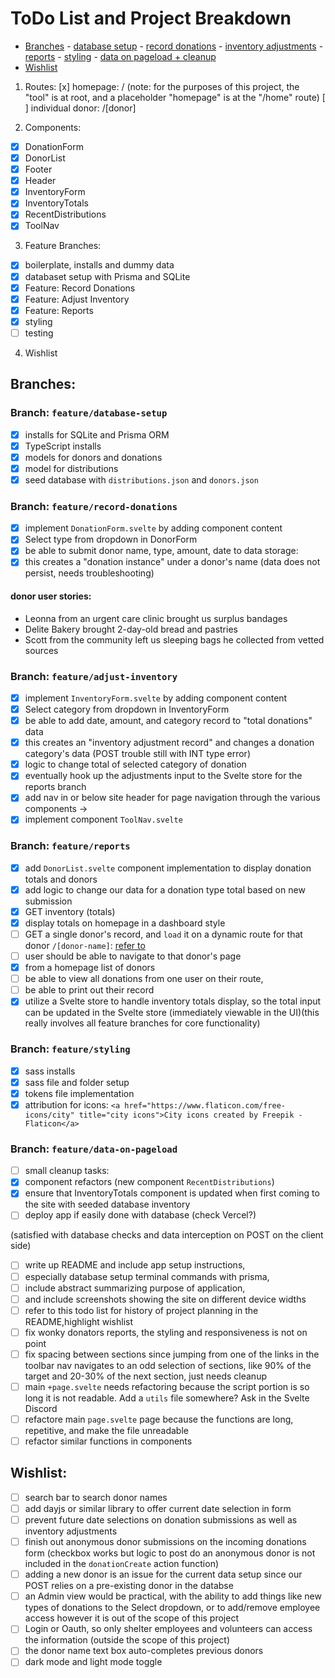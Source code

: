# ToDo List and Project Breakdown

- [Branches](#branches) - [database setup](#branch-featuredatabase-setup) - [record donations](#branch-featurerecord-donations) - [inventory adjustments](#branch-featureadjust-inventory) - [reports](#branch-featurereports) - [styling](#branch-featurestyling) - [data on pageload + cleanup](#branch-featuredata-on-pageload)
- [Wishlist](#wishlist)

1. Routes:
   [x] homepage: /
   (note: for the purposes of this project, the "tool" is at root, and a placeholder "homepage" is at the "/home" route)
   [ ] individual donor: /[donor]

2. Components:

- [x] DonationForm
- [x] DonorList
- [x] Footer
- [x] Header
- [x] InventoryForm
- [x] InventoryTotals
- [x] RecentDistributions
- [x] ToolNav

3. Feature Branches:

- [x] boilerplate, installs and dummy data
- [x] databaset setup with Prisma and SQLite
- [x] Feature: Record Donations
- [x] Feature: Adjust Inventory
- [x] Feature: Reports
- [x] styling
- [ ] testing

4. Wishlist

## Branches:

### Branch: `feature/database-setup`

- [x] installs for SQLite and Prisma ORM
- [x] TypeScript installs
- [x] models for donors and donations
- [x] model for distributions
- [x] seed database with `distributions.json` and `donors.json`

### Branch: `feature/record-donations`

- [x] implement `DonationForm.svelte` by adding component content
- [x] Select type from dropdown in DonorForm
- [x] be able to submit donor name, type, amount, date to data storage:
- [x] this creates a "donation instance" under a donor's name (data does not persist, needs troubleshooting)

#### donor user stories:

- Leonna from an urgent care clinic brought us surplus bandages
- Delite Bakery brought 2-day-old bread and pastries
- Scott from the community left us sleeping bags he collected from vetted sources

### Branch: `feature/adjust-inventory`

- [x] implement `InventoryForm.svelte` by adding component content
- [x] Select category from dropdown in InventoryForm
- [x] be able to add date, amount, and category record to "total donations" data
- [x] this creates an "inventory adjustment record" and changes a donation category's data (POST trouble still with INT type error)
- [x] logic to change total of selected category of donation
- [x] eventually hook up the adjustments input to the Svelte store for the reports branch
- [x] add nav in or below site header for page navigation through the various components ->
- [x] implement component `ToolNav.svelte`

### Branch: `feature/reports`

- [x] add `DonorList.svelte` component implementation to display donation totals and donors
- [x] add logic to change our data for a donation type total based on new submission
- [x] GET inventory (totals)
- [x] display totals on homepage in a dashboard style
- [ ] GET a single donor's record, and `load` it on a dynamic route for that donor `/[donor-name]`: [refer to](https://learn.svelte.dev/tutorial/await-parent)
- [ ] user should be able to navigate to that donor's page
- [x] from a homepage list of donors
- [ ] be able to view all donations from one user on their route,
- [ ] be able to print out their record
- [x] utilize a Svelte store to handle inventory totals display, so the total input can be updated in the Svelte store (immediately viewable in the UI)(this really involves all feature branches for core functionality)

### Branch: `feature/styling`

- [x] sass installs
- [x] sass file and folder setup
- [x] tokens file implementation
- [x] attribution for icons: `<a href="https://www.flaticon.com/free-icons/city" title="city icons">City icons created by Freepik - Flaticon</a>`

### Branch: `feature/data-on-pageload`

- [ ] small cleanup tasks:
- [x] component refactors (new component `RecentDistributions`)
- [x] ensure that InventoryTotals component is updated when first coming to the site with seeded database inventory
- [ ] deploy app if easily done with database (check Vercel?)
<!-- - [ ] additional logic so data persists in UI after page refresh, localstorage maybe? --> (satisfied with database checks and data interception on POST on the client side)
- [ ] write up README and include app setup instructions,
- [ ] especially database setup terminal commands with prisma,
- [ ] include abstract summarizing purpose of application,
- [ ] and include screenshots showing the site on different device widths
- [ ] refer to this todo list for history of project planning in the README,highlight wishlist
- [ ] fix wonky donators reports, the styling and responsiveness is not on point
- [ ] fix spacing between sections since jumping from one of the links in the toolbar nav navigates to an odd selection of sections, like 90% of the target and 20-30% of the next section, just needs cleanup
- [ ] main `+page.svelte` needs refactoring because the script portion is so long it is not readable. Add a `utils` file somewhere? Ask in the Svelte Discord
- [ ] refactore main `page.svelte` page because the functions are long, repetitive, and make the file unreadable
- [ ] refactor similar functions in components

## Wishlist:

- [ ] search bar to search donor names
- [ ] add dayjs or similar library to offer current date selection in form
- [ ] prevent future date selections on donation submissions as well as inventory adjustments
- [ ] finish out anonymous donor submissions on the incoming donations form (checkbox works but logic to post do an anonymous donor is not included in the `donationCreate` action function)
- [ ] adding a new donor is an issue for the current data setup since our POST relies on a pre-existing donor in the databse
- [ ] an Admin view would be practical, with the ability to add things like new types of donations to the Select dropdown, or to add/remove employee access however it is out of the scope of this project
- [ ] Login or Oauth, so only shelter employees and volunteers can access the information (outside the scope of this project)
- [ ] the donor name text box auto-completes previous donors
- [ ] dark mode and light mode toggle

